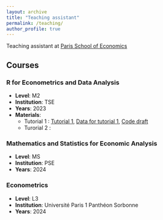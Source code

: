 ```yaml
---
layout: archive
title: "Teaching assistant"
permalink: /teaching/
author_profile: true
---
```


Teaching assistant at [Paris School of Economics](https://www.parisschoolofeconomics.eu/en/)

## Courses

### R for Econometrics and Data Analysis
- **Level**: M2
- **Institution**: TSE
- **Years**: 2023
- **Materials**:
     - Tutorial 1 : [Tutorial 1](https://raw.githubusercontent.com/SamyZtn/samyzitouni.github.io/master/files/TD1_R.pdf), 
[Data for tutorial 1](https://raw.githubusercontent.com/SamyZtn/samyzitouni.github.io/master/files/imdb_top250_french.csv), 
[Code draft](https://raw.githubusercontent.com/SamyZtn/samyzitouni.github.io/master/files/tuto1.R)
     - Turorial 2 :

### Mathematics and Statistics for Economic Analysis
- **Level**: MS
- **Institution**: PSE
- **Years**: 2024

### Econometrics
- **Level**: L3
- **Institution**: Université Paris 1 Panthéon Sorbonne
- **Years**: 2024
